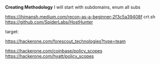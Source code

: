 **Creating Methodology**
I will start with subdomains, enum all subs

https://ihimansh.medium.com/recon-as-a-beginner-2f3c5a39408f
crt.sh
https://github.com/SpiderLabs/HostHunter

target:

https://hackerone.com/forescout_technologies?type=team

https://hackerone.com/coinbase/policy_scopes
https://hackerone.com/hyatt/policy_scopes